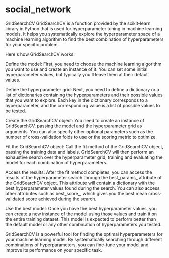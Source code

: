 # social_network
GridSearchCV
GridSearchCV is a function provided by the scikit-learn library in Python that is used for hyperparameter tuning in machine learning models. It helps you systematically explore the hyperparameter space of a machine learning algorithm to find the best combination of hyperparameters for your specific problem.

Here's how GridSearchCV works:

Define the model: First, you need to choose the machine learning algorithm you want to use and create an instance of it. You can set some initial hyperparameter values, but typically you'll leave them at their default values.

Define the hyperparameter grid: Next, you need to define a dictionary or a list of dictionaries containing the hyperparameters and their possible values that you want to explore. Each key in the dictionary corresponds to a hyperparameter, and the corresponding value is a list of possible values to be tested.

Create the GridSearchCV object: You need to create an instance of GridSearchCV, passing the model and the hyperparameter grid as arguments. You can also specify other optional parameters such as the number of cross-validation folds to use or the scoring metric to optimize.

Fit the GridSearchCV object: Call the fit method of the GridSearchCV object, passing the training data and labels. GridSearchCV will then perform an exhaustive search over the hyperparameter grid, training and evaluating the model for each combination of hyperparameters.

Access the results: After the fit method completes, you can access the results of the hyperparameter search through the best_params_ attribute of the GridSearchCV object. This attribute will contain a dictionary with the best hyperparameter values found during the search. You can also access other attributes such as best_score_, which gives you the best mean cross-validated score achieved during the search.

Use the best model: Once you have the best hyperparameter values, you can create a new instance of the model using those values and train it on the entire training dataset. This model is expected to perform better than the default model or any other combination of hyperparameters you tested.

GridSearchCV is a powerful tool for finding the optimal hyperparameters for your machine learning model. By systematically searching through different combinations of hyperparameters, you can fine-tune your model and improve its performance on your specific task.
